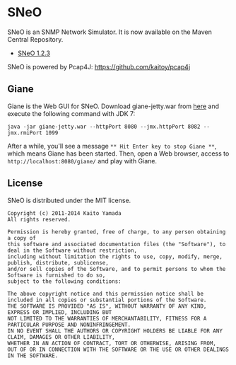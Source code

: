 SNeO
====

SNeO is an SNMP Network Simulator.
It is now available on the Maven Central Repository. 

* [SNeO 1.2.3](http://search.maven.org/#search|ga|1|sneo)

SNeO is powered by Pcap4J: https://github.com/kaitoy/pcap4j

Giane
-----

Giane is the Web GUI for SNeO.
Download giane-jetty.war from [here](http://search.maven.org/#search|ga|1|a%3A%22giane-jetty%22) and execute the following command with JDK 7:

`java -jar giane-jetty.war --httpPort 8080 --jmx.httpPort 8082 --jmx.rmiPort 1099`

After a while, you'll see a message `** Hit Enter key to stop Giane **`, which means Giane has been started.
Then, open a Web browser, access to `http://localhost:8080/giane/` and play with Giane.

License
-------

SNeO is distributed under the MIT license.

    Copyright (c) 2011-2014 Kaito Yamada
    All rights reserved.

    Permission is hereby granted, free of charge, to any person obtaining a copy of
    this software and associated documentation files (the "Software"), to deal in the Software without restriction,
    including without limitation the rights to use, copy, modify, merge, publish, distribute, sublicense,
    and/or sell copies of the Software, and to permit persons to whom the Software is furnished to do so,
    subject to the following conditions:

    The above copyright notice and this permission notice shall be included in all copies or substantial portions of the Software.
    THE SOFTWARE IS PROVIDED "AS IS", WITHOUT WARRANTY OF ANY KIND, EXPRESS OR IMPLIED, INCLUDING BUT
    NOT LIMITED TO THE WARRANTIES OF MERCHANTABILITY, FITNESS FOR A PARTICULAR PURPOSE AND NONINFRINGEMENT.
    IN NO EVENT SHALL THE AUTHORS OR COPYRIGHT HOLDERS BE LIABLE FOR ANY CLAIM, DAMAGES OR OTHER LIABILITY,
    WHETHER IN AN ACTION OF CONTRACT, TORT OR OTHERWISE, ARISING FROM,
    OUT OF OR IN CONNECTION WITH THE SOFTWARE OR THE USE OR OTHER DEALINGS IN THE SOFTWARE.

